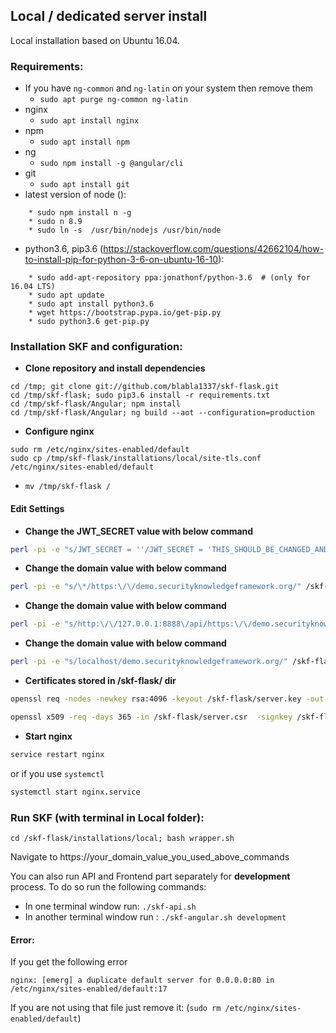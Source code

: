 ## Local / dedicated server install

Local installation based on Ubuntu 16.04.

### Requirements:
- If you have `ng-common` and `ng-latin` on your system then remove them
    + `sudo apt purge ng-common ng-latin`
- nginx
    + `sudo apt install nginx`
- npm
    + `sudo apt install npm`
- ng
    + `sudo npm install -g @angular/cli`
- git
    + `sudo apt install git`
- latest version of node ():
```
    * sudo npm install n -g
    * sudo n 8.9
    * sudo ln -s  /usr/bin/nodejs /usr/bin/node
```

- python3.6, pip3.6 (https://stackoverflow.com/questions/42662104/how-to-install-pip-for-python-3-6-on-ubuntu-16-10):
```
    * sudo add-apt-repository ppa:jonathonf/python-3.6  # (only for 16.04 LTS)
    * sudo apt update
    * sudo apt install python3.6
    * wget https://bootstrap.pypa.io/get-pip.py
    * sudo python3.6 get-pip.py
```

### Installation SKF and configuration:

* __Clone repository and install dependencies__

```
cd /tmp; git clone git://github.com/blabla1337/skf-flask.git
cd /tmp/skf-flask; sudo pip3.6 install -r requirements.txt
cd /tmp/skf-flask/Angular; npm install
cd /tmp/skf-flask/Angular; ng build --aot --configuration=production
```

* __Configure nginx__

```
sudo rm /etc/nginx/sites-enabled/default
sudo cp /tmp/skf-flask/installations/local/site-tls.conf /etc/nginx/sites-enabled/default
```

* `mv /tmp/skf-flask /`

#### Edit Settings

* __Change the JWT_SECRET value with below command__

```bash
perl -pi -e "s/JWT_SECRET = ''/JWT_SECRET = 'THIS_SHOULD_BE_CHANGED_AND_RANDOM'/" /skf-flask/skf/settings.py
```

* __Change the domain value with below command__

```bash
perl -pi -e "s/\*/https:\/\/demo.securityknowledgeframework.org/" /skf-flask/skf/settings.py
```

* __Change the domain value with below command__

```bash
perl -pi -e "s/http:\/\/127.0.0.1:8888\/api/https:\/\/demo.securityknowledgeframework.org\/api/" /skf-flask/Angular/src/environments/environment.prod.ts
```

* __Change the domain value with below command__

```bash
perl -pi -e "s/localhost/demo.securityknowledgeframework.org/" /skf-flask/installations/local/skf-angular.sh
```

* __Certificates stored in /skf-flask/ dir__

```bash
openssl req -nodes -newkey rsa:4096 -keyout /skf-flask/server.key -out /skf-flask/server.csr  -subj "/CN=OWASP-SKF"
```

```bash
openssl x509 -req -days 365 -in /skf-flask/server.csr  -signkey /skf-flask/server.key -out /skf-flask/server.pem
```

* __Start nginx__

```bash
service restart nginx
```
or if you use `systemctl`

```bash
systemctl start nginx.service
```


### Run SKF (with terminal in Local folder):

```
cd /skf-flask/installations/local; bash wrapper.sh
```

Navigate to https://your_domain_value_you_used_above_commands

You can also run API and Frontend part separately for __development__ process. To do so run the following commands:

* In one terminal window run: `./skf-api.sh`
* In another terminal window run : `./skf-angular.sh development`

#### Error:

If you get the following error

```
nginx: [emerg] a duplicate default server for 0.0.0.0:80 in /etc/nginx/sites-enabled/default:17
```

If you are not using that file just remove it: (```sudo rm /etc/nginx/sites-enabled/default```)
